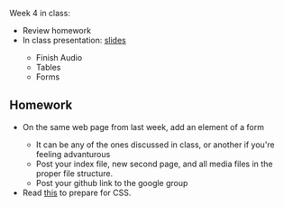 Week 4 in class:

<ul>
<li>Review homework</li>
<li>In class presentation: <a href="https://docs.google.com/presentation/d/1r9DP7RHcFTbh4KLrIBtOSkA_GH4-QWbPKAsgn3BTEFM/edit#slide=id.p">slides</a></li>
<ul>
<li>Finish Audio</li>
<li>Tables</li>
<li>Forms</li>
</ul>
</ul>

<h2>Homework</h2>
<ul>
<li>On the same web page from last week, add an element of a form</li>
<ul>
<li>It can be any of the ones discussed in class, or another if you're feeling advanturous</li>
<li>Post your index file, new second page, and all media files in the proper file structure. </li>
<li>Post your github link to the google group</li>
</ul>
<li>Read <a href="https://helpx.adobe.com/dreamweaver/how-to/understanding-css.html">this</a> to prepare for CSS.</li>
</ul>

